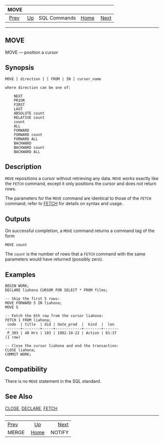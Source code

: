 <!--?xml version="1.0" encoding="UTF-8" standalone="no"?-->

|               MOVE              |                                        |              |                                                       |                                   |
| :-----------------------------: | :------------------------------------- | :----------: | ----------------------------------------------------: | --------------------------------: |
| [Prev](sql-merge.html "MERGE")  | [Up](sql-commands.html "SQL Commands") | SQL Commands | [Home](index.html "PostgreSQL 17devel Documentation") |  [Next](sql-notify.html "NOTIFY") |

***

[]()[]()

## MOVE

MOVE — position a cursor

## Synopsis

    MOVE [ direction ] [ FROM | IN ] cursor_name

    where direction can be one of:

        NEXT
        PRIOR
        FIRST
        LAST
        ABSOLUTE count
        RELATIVE count
        count
        ALL
        FORWARD
        FORWARD count
        FORWARD ALL
        BACKWARD
        BACKWARD count
        BACKWARD ALL

## Description

`MOVE` repositions a cursor without retrieving any data. `MOVE` works exactly like the `FETCH` command, except it only positions the cursor and does not return rows.

The parameters for the `MOVE` command are identical to those of the `FETCH` command; refer to [FETCH](sql-fetch.html "FETCH") for details on syntax and usage.

## Outputs

On successful completion, a `MOVE` command returns a command tag of the form

    MOVE count

The *`count`* is the number of rows that a `FETCH` command with the same parameters would have returned (possibly zero).

## Examples

    BEGIN WORK;
    DECLARE liahona CURSOR FOR SELECT * FROM films;

    -- Skip the first 5 rows:
    MOVE FORWARD 5 IN liahona;
    MOVE 5

    -- Fetch the 6th row from the cursor liahona:
    FETCH 1 FROM liahona;
     code  | title  | did | date_prod  |  kind  |  len
    -------+--------+-----+------------+--------+-------
     P_303 | 48 Hrs | 103 | 1982-10-22 | Action | 01:37
    (1 row)

    -- Close the cursor liahona and end the transaction:
    CLOSE liahona;
    COMMIT WORK;

## Compatibility

There is no `MOVE` statement in the SQL standard.

## See Also

[CLOSE](sql-close.html "CLOSE"), [DECLARE](sql-declare.html "DECLARE"), [FETCH](sql-fetch.html "FETCH")

***

|                                 |                                                       |                                   |
| :------------------------------ | :---------------------------------------------------: | --------------------------------: |
| [Prev](sql-merge.html "MERGE")  |         [Up](sql-commands.html "SQL Commands")        |  [Next](sql-notify.html "NOTIFY") |
| MERGE                           | [Home](index.html "PostgreSQL 17devel Documentation") |                            NOTIFY |
